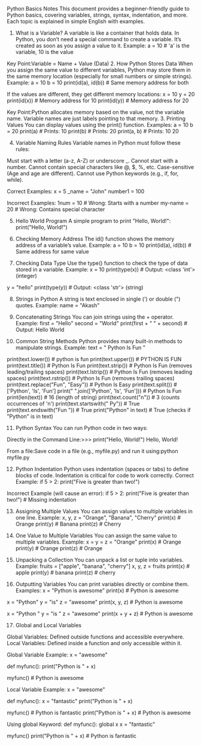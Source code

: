 Python Basics Notes
This document provides a beginner-friendly guide to Python basics, covering variables, strings, syntax, indentation, and more. Each topic is explained in simple English with examples.
1. What is a Variable?
A variable is like a container that holds data. In Python, you don’t need a special command to create a variable. It’s created as soon as you assign a value to it.
Example:
a = 10  # 'a' is the variable, 10 is the value

Key Point:Variable = Name + Value (Data)
2. How Python Stores Data
When you assign the same value to different variables, Python may store them in the same memory location (especially for small numbers or simple strings).
Example:
a = 10
b = 10
print(id(a), id(b))  # Same memory address for both

If the values are different, they get different memory locations:
x = 10
y = 20
print(id(x))  # Memory address for 10
print(id(y))  # Memory address for 20

Key Point:Python allocates memory based on the value, not the variable name. Variable names are just labels pointing to that memory.
3. Printing Values
You can display values using the print() function.
Examples:
a = 10
b = 20
print(a)        # Prints: 10
print(b)        # Prints: 20
print(a, b)     # Prints: 10 20

4. Variable Naming Rules
Variable names in Python must follow these rules:

Must start with a letter (a-z, A-Z) or underscore _.
Cannot start with a number.
Cannot contain special characters like @, $, %, etc.
Case-sensitive (Age and age are different).
Cannot use Python keywords (e.g., if, for, while).

Correct Examples:
x = 5
_name = "John"
number1 = 100

Incorrect Examples:
1num = 10       # Wrong: Starts with a number
my-name = 20    # Wrong: Contains special character

5. Hello World Program
A simple program to print "Hello, World!":
print("Hello, World!")

6. Checking Memory Address
The id() function shows the memory address of a variable’s value.
Example:
a = 10
b = 10
print(id(a), id(b))  # Same address for same value

7. Checking Data Type
Use the type() function to check the type of data stored in a variable.
Example:
x = 10
print(type(x))  # Output: <class 'int'> (integer)

y = "hello"
print(type(y))  # Output: <class 'str'> (string)

8. Strings in Python
A string is text enclosed in single (') or double (") quotes.
Example:
name = "Akash"

9. Concatenating Strings
You can join strings using the + operator.
Example:
first = "Hello"
second = "World"
print(first + " " + second)  # Output: Hello World

10. Common String Methods
Python provides many built-in methods to manipulate strings.
Example:
text = "  Python Is Fun  "

print(text.lower())           # python is fun
print(text.upper())           # PYTHON IS FUN
print(text.title())           # Python Is Fun
print(text.strip())           # Python Is Fun (removes leading/trailing spaces)
print(text.lstrip())          # Python Is Fun   (removes leading spaces)
print(text.rstrip())          #   Python Is Fun (removes trailing spaces)
print(text.replace("Fun", "Easy"))  #   Python Is Easy
print(text.split())           # ['Python', 'Is', 'Fun']
print(" ".join(['Python', 'Is', 'Fun']))  # Python Is Fun
print(len(text))              # 16 (length of string)
print(text.count("n"))        # 3 (counts occurrences of 'n')
print(text.startswith("  Py"))  # True
print(text.endswith("Fun  "))   # True
print("Python" in text)       # True (checks if "Python" is in text)

11. Python Syntax
You can run Python code in two ways:

Directly in the Command Line:>>> print("Hello, World!")
Hello, World!


From a file:Save code in a file (e.g., myfile.py) and run it using:python myfile.py



12. Python Indentation
Python uses indentation (spaces or tabs) to define blocks of code. Indentation is critical for code to work correctly.
Correct Example:
if 5 > 2:
    print("Five is greater than two!")

Incorrect Example (will cause an error):
if 5 > 2:
print("Five is greater than two!")  # Missing indentation

13. Assigning Multiple Values
You can assign values to multiple variables in one line.
Example:
x, y, z = "Orange", "Banana", "Cherry"
print(x)  # Orange
print(y)  # Banana
print(z)  # Cherry

14. One Value to Multiple Variables
You can assign the same value to multiple variables.
Example:
x = y = z = "Orange"
print(x)  # Orange
print(y)  # Orange
print(z)  # Orange

15. Unpacking a Collection
You can unpack a list or tuple into variables.
Example:
fruits = ["apple", "banana", "cherry"]
x, y, z = fruits
print(x)  # apple
print(y)  # banana
print(z)  # cherry

16. Outputting Variables
You can print variables directly or combine them.
Examples:
x = "Python is awesome"
print(x)  # Python is awesome

x = "Python"
y = "is"
z = "awesome"
print(x, y, z)  # Python is awesome

x = "Python "
y = "is "
z = "awesome"
print(x + y + z)  # Python is awesome

17. Global and Local Variables

Global Variables: Defined outside functions and accessible everywhere.
Local Variables: Defined inside a function and only accessible within it.

Global Variable Example:
x = "awesome"

def myfunc():
    print("Python is " + x)

myfunc()  # Python is awesome

Local Variable Example:
x = "awesome"

def myfunc():
    x = "fantastic"
    print("Python is " + x)

myfunc()        # Python is fantastic
print("Python is " + x)  # Python is awesome

Using global Keyword:
def myfunc():
    global x
    x = "fantastic"

myfunc()
print("Python is " + x)  # Python is fantastic
